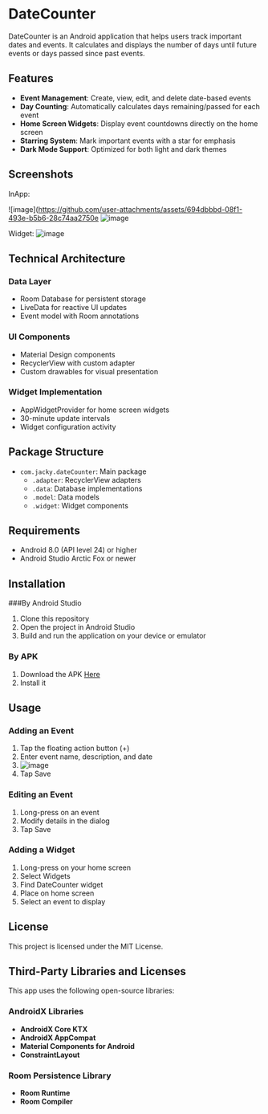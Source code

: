 # DateCounter

DateCounter is an Android application that helps users track important dates and events. It calculates and displays the number of days until future events or days passed since past events.

## Features
- **Event Management**: Create, view, edit, and delete date-based events
- **Day Counting**: Automatically calculates days remaining/passed for each event
- **Home Screen Widgets**: Display event countdowns directly on the home screen
- **Starring System**: Mark important events with a star for emphasis
- **Dark Mode Support**: Optimized for both light and dark themes

## Screenshots

InApp:

![image](https://github.com/user-attachments/assets/694dbbbd-08f1-493e-b5b6-28c74aa2750e
![image](https://github.com/user-attachments/assets/b0b94e58-f3b5-4f31-8247-3fbc7e9d38fc)


Widget:
![image](https://github.com/user-attachments/assets/154641ba-114d-44c5-a8e4-8fab1a59fb13)


## Technical Architecture

### Data Layer
- Room Database for persistent storage
- LiveData for reactive UI updates
- Event model with Room annotations

### UI Components
- Material Design components
- RecyclerView with custom adapter
- Custom drawables for visual presentation

### Widget Implementation
- AppWidgetProvider for home screen widgets
- 30-minute update intervals
- Widget configuration activity

## Package Structure
- `com.jacky.dateCounter`: Main package
  - `.adapter`: RecyclerView adapters
  - `.data`: Database implementations
  - `.model`: Data models
  - `.widget`: Widget components

## Requirements
- Android 8.0 (API level 24) or higher
- Android Studio Arctic Fox or newer

## Installation
###By Android Studio
1. Clone this repository
2. Open the project in Android Studio
3. Build and run the application on your device or emulator

### By APK
1. Download the APK [Here](https://github.com/jackywooks/dateCounter/tree/main/dateCounter)
2. Install it

## Usage

### Adding an Event
1. Tap the floating action button (+)
2. Enter event name, description, and date
3. ![image](https://github.com/user-attachments/assets/1439e077-e719-48d9-9f33-21a5816ea389)
4. Tap Save

### Editing an Event
1. Long-press on an event
2. Modify details in the dialog
3. Tap Save

### Adding a Widget
1. Long-press on your home screen
2. Select Widgets
3. Find DateCounter widget
4. Place on home screen
5. Select an event to display

## License
This project is licensed under the MIT License.

## Third-Party Libraries and Licenses
This app uses the following open-source libraries:
### AndroidX Libraries
- **AndroidX Core KTX**
- **AndroidX AppCompat** 
- **Material Components for Android**
- **ConstraintLayout**
### Room Persistence Library
- **Room Runtime**
- **Room Compiler** 
